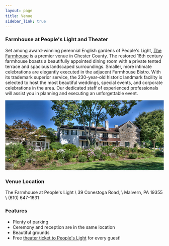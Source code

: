 ```yaml
---
layout: page
title: Venue
sidebar_link: true
---
```


### Farmhouse at People's Light and Theater

Set among award-winning perennial English gardens of People's Light, [The Farmhouse](http://www.farmhousepeopleslight.com/) is a premier venue in Chester County. The restored 18th century farmhouse boasts a beautifully appointed dining room with a private tented terrace and spacious landscaped surroundings. Smaller, more intimate celebrations are elegantly executed in the adjacent Farmhouse Bistro. With its trademark superior service, the 230-year-old historic landmark facility is selected to host the most beautiful weddings, special events, and corporate celebrations in the area. Our dedicated staff of experienced professionals will assist you in planning and executing an unforgettable event.

![The Farmouse](/assets/img/farmhouse.jpg)

### Venue Location
The Farmhouse at People's Light \\
39 Conestoga Road, \\
Malvern, PA 19355 \\
(610) 647-1631

### Features
* Plenty of parking
* Ceremony and reception are in the same location
* Beautiful grounds
* Free [theater ticket to People's Light](http://peopleslight.org/) for every guest!
